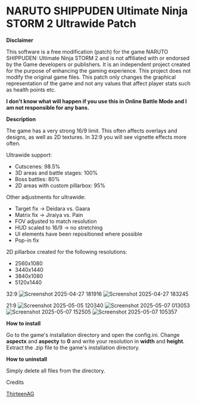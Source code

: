 # NARUTO SHIPPUDEN Ultimate Ninja STORM 2 Ultrawide Patch

**Disclaimer**

This software is a free modification (patch) for the game NARUTO SHIPPUDEN: Ultimate Ninja STORM 2 and is not affiliated with or endorsed by the Game developers or publishers. It is an independent project created for the purpose of enhancing the gaming experience. This project does not modify the original game files. This patch only changes the graphical representation of the game and not any values ​​that affect player stats such as health points etc.

**I don't know what will happen if you use this in Online Battle Mode and I am not responsible for any bans.**

**Description**

The game has a very strong 16/9 limit. This often affects overlays and designs, as well as 2D textures. In 32:9 you will see vignette effects more often.

Ultrawide support:

- Cutscenes: 98.5%
- 3D areas and battle stages: 100%
- Boss battles: 80%
- 2D areas with custom pillarbox: 95%

Other adjustments for ultrawide:

- Target fix -> Deidara vs. Gaara
- Matrix fix -> Jiraiya vs. Pain
- FOV adjusted to match resolution
- HUD scaled to 16/9 -> no stretching
- UI elements have been repositioned where possible
- Pop-in fix

2D pillarbox created for the following resolutions:
- 2560x1080
- 3440x1440
- 3840x1080
- 5120x1440

32:9
![Screenshot 2025-04-27 181916](https://github.com/user-attachments/assets/2f4efc0b-98c8-4fa6-aeac-9d67c28d76b7)
![Screenshot 2025-04-27 183245](https://github.com/user-attachments/assets/e3ed5886-d130-4e30-b8de-12474dabc62f)

21:9
![Screenshot 2025-05-05 120340](https://github.com/user-attachments/assets/a82fed24-8ce1-4791-a309-35b04145e630)
![Screenshot 2025-05-07 013053](https://github.com/user-attachments/assets/d4533f11-341c-4834-b16b-a6e29a15d85f)
![Screenshot 2025-05-07 152505](https://github.com/user-attachments/assets/7abbdc7d-9d0e-47da-8448-991b8d43a265)
![Screenshot 2025-05-07 105357](https://github.com/user-attachments/assets/d8e30e99-c3d2-41d4-9c84-042c4997b3bd)

**How to install**

Go to the game's installation directory and open the config.ini. Change **aspectx** and **aspecty** to **0** and write your resolution in **width** and **height**.
Extract the .zip file to the game's installation directory.

**How to uninstall**

Simply delete all files from the directory.

Credits 

[ThirteenAG](https://github.com/ThirteenAG)
